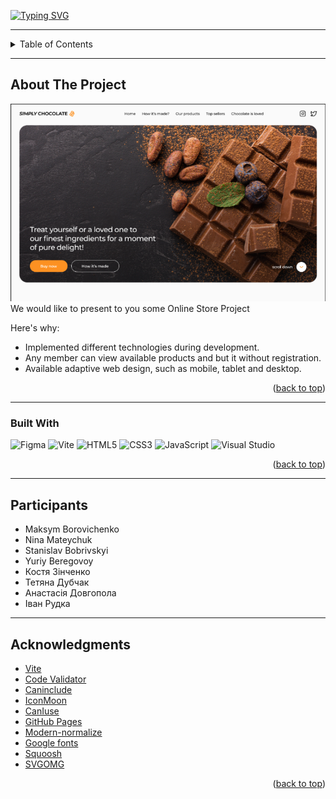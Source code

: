 [![Typing SVG](https://readme-typing-svg.demolab.com?font=Fira+Code&size=28&duration=3000&pause=1000&color=01BB1BAE&center=true&multiline=true&width=800&height=80&lines=Team+%3C+Web4You+%3E+%F0%9F%91%A9%E2%80%8D%F0%9F%92%BB;-----+SIMPLY+CHOCOLATE+TEMPLATE+%F0%9F%8D%AB+----)](https://git.io/typing-svg)

---

<!-- TABLE OF CONTENTS -->
<details name="readme-top">
  <summary>Table of Contents</summary>
  <ol>
    <li>
      <a href="#about-the-project">About The Project</a>
      <ul>
        <li><a href="#built-with">Built With</a></li>
      </ul>
    </li>
    <li><a href="#contributing">Participants</a></li>
    <li><a href="#acknowledgments">Acknowledgments</a></li>
  </ol>
</details>

---

<!-- ABOUT THE PROJECT -->

## About The Project

<a href="https://maksymbora.github.io/group-20-project/">
    <img src="./assets/screenshot.png" />
</a>

<br />
We would like to present to you some Online Store Project

Here's why:

- Implemented different technologies during development.
- Any member can view available products and but it without registration.
- Available adaptive web design, such as mobile, tablet and desktop.

<p align="right">(<a href="#readme-top">back to top</a>)</p>

---

### Built With

![Figma](https://img.shields.io/badge/figma-%23F24E1E.svg?style=for-the-badge&logo=figma&logoColor=white)
![Vite](https://img.shields.io/badge/vite-%23646CFF.svg?style=for-the-badge&logo=vite&logoColor=white)
![HTML5](https://img.shields.io/badge/html5-%23E34F26.svg?style=for-the-badge&logo=html5&logoColor=white)
![CSS3](https://img.shields.io/badge/css3-%231572B6.svg?style=for-the-badge&logo=css3&logoColor=white)
![JavaScript](https://img.shields.io/badge/javascript-%23323330.svg?style=for-the-badge&logo=javascript&logoColor=%23F7DF1E)
![Visual Studio](https://img.shields.io/badge/Visual%20Studio-5C2D91.svg?style=for-the-badge&logo=visual-studio&logoColor=white)

<p align="right">(<a href="#readme-top">back to top</a>)</p>

---

<!-- PARTICIPANTS -->

## Participants

- Maksym Borovichenko
- Nina Mateychuk
- Stanislav Bobrivskyi
- Yuriy Beregovoy
- Костя Зінченко
- Тетяна Дубчак
- Анастасія Довгопола
- Іван Рудка

---

<!-- ACKNOWLEDGMENTS -->

## Acknowledgments

- [Vite](https://vitejs.dev/guide/)
- [Code Validator](https://validator.w3.org/nu/#textarea)
- [Caninclude](https://caninclude.glitch.me/)
- [IconMoon](https://icomoon.io/app/#/select)
- [CanIuse](https://caniuse.com/)
- [GitHub Pages](https://pages.github.com)
- [Modern-normalize](https://github.com/sindresorhus/modern-normalize)
- [Google fonts](https://fontawesome.com)
- [Squoosh](https://squoosh.app/)
- [SVGOMG](https://jakearchibald.github.io/svgomg/)

<p align="right">(<a href="#readme-top">back to top</a>)</p>
